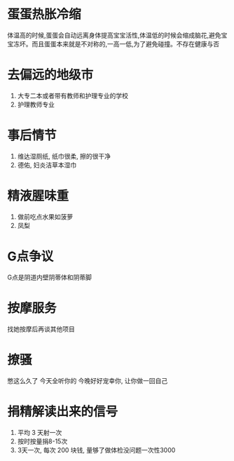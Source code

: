# 蛋蛋热胀冷缩

体温高的时候,蛋蛋会自动远离身体提高宝宝活性,体温低的时候会缩成脑花,避免宝宝冻坏。而且蛋蛋本来就是不对称的,一高一低,为了避免碰撞。不存在健康与否

# 去偏远的地级市

1. 大专二本或者带有教师和护理专业的学校
2. 护理教师专业

# 事后情节

1. 维达湿厕纸, 纸巾很柔, 擦的很干净
2. 德佑, 妇炎洁草本湿巾

# 精液腥味重

1. 做前吃点水果如菠萝
2. 凤梨

# G点争议

G点是阴道内壁阴蒂体和阴蒂脚

# 按摩服务

找她按摩后再谈其他项目

# 撩骚

憋这么久了
今天全听你的
今晚好好宠幸你, 让你做一回自己

# 捐精解读出来的信号

1. 平均 3 天射一次
2. 按时按量捐8-15次
3. 3天一次, 每次 200 块钱, 量够了做体检没问题一次性3000